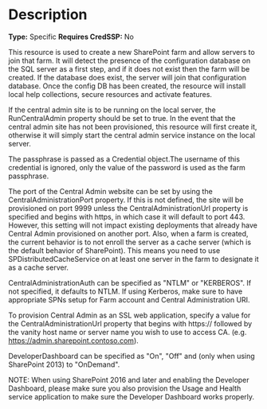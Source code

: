 # Description

**Type:** Specific
**Requires CredSSP:** No

This resource is used to create a new SharePoint farm and allow servers to
join that farm. It will detect the presence of the configuration database
on the SQL server as a first step, and if it does not exist then the farm
will be created. If the database does exist, the server will join that
configuration database. Once the config DB has been created, the
resource will install local help collections, secure resources and activate
features.

If the central admin site is to be running on the local server, the
RunCentralAdmin property should be set to true. In the event that the central
admin site has not been provisioned, this resource will first create it,
otherwise it will simply start the central admin service instance on the
local server.

The passphrase is passed as a Credential object.The username of this
credential is ignored, only the value of the password is used as the farm
passphrase.

The port of the Central Admin website can be set by using the
CentralAdministrationPort property. If this is not defined, the site will be
provisioned on port 9999 unless the CentralAdministrationUrl property is
specified and begins with https, in which case it will default to port 443.
However, this setting will not impact existing deployments that already have
Central Admin provisioned on another port. Also, when a farm is created, the
current behavior is to not enroll the server as a cache server (which is the
default behavior of SharePoint). This means you need to use
SPDistributedCacheService on at least one server in the farm to designate it
as a cache server.

CentralAdministrationAuth can be specified as "NTLM" or "KERBEROS". If not
specified, it defaults to NTLM. If using Kerberos, make sure to have
appropriate SPNs setup for Farm account and Central Administration URI.

To provision Central Admin as an SSL web application, specify a value for
the CentralAdministrationUrl property that begins with https:// followed
by the vanity host name or server name you wish to use to access CA.
(e.g. https://admin.sharepoint.contoso.com).

DeveloperDashboard can be specified as "On", "Off" and (only when using
SharePoint 2013) to "OnDemand".

NOTE:
When using SharePoint 2016 and later and enabling the Developer Dashboard,
please make sure you also provision the Usage and Health service application
to make sure the Developer Dashboard works properly.
